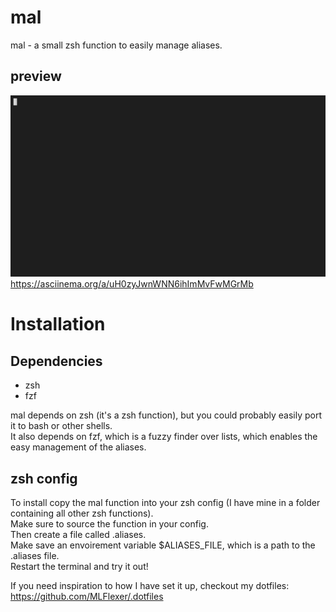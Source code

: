# mal
mal - a small zsh function to easily manage aliases.

## preview
![](https://github.com/MLFlexer/mal/blob/main/preview.gif)
https://asciinema.org/a/uH0zyJwnWNN6ihImMvFwMGrMb

# Installation
## Dependencies
* zsh
* fzf
  
mal depends on zsh (it's a zsh function), but you could probably easily port it to bash or other shells.  
It also depends on fzf, which is a fuzzy finder over lists, which enables the easy management of the aliases.

## zsh config
To install copy the mal function into your zsh config (I have mine in a folder containing all other zsh functions).  
Make sure to source the function in your config.  
Then create a file called .aliases.  
Make save an envoirement variable $ALIASES_FILE, which is a path to the .aliases file.  
Restart the terminal and try it out!  

If you need inspiration to how I have set it up, checkout my dotfiles: https://github.com/MLFlexer/.dotfiles
